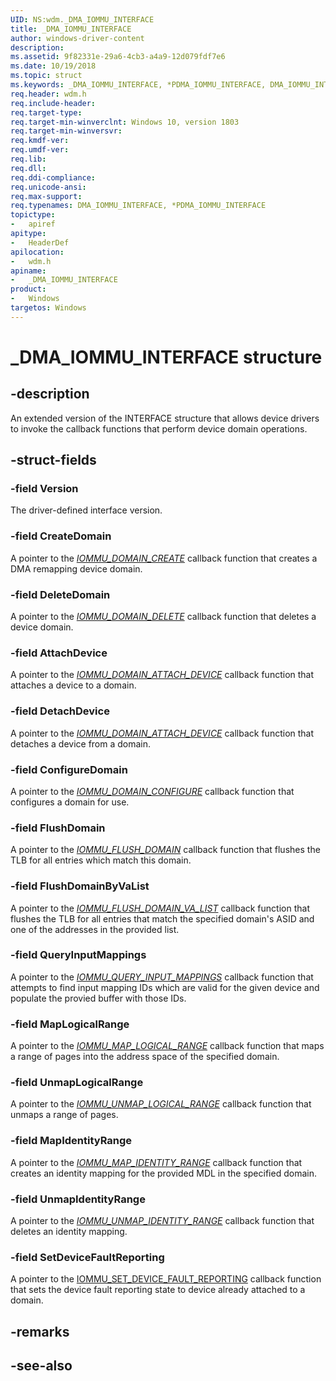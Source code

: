 ```yaml
---
UID: NS:wdm._DMA_IOMMU_INTERFACE
title: _DMA_IOMMU_INTERFACE
author: windows-driver-content
description: 
ms.assetid: 9f82331e-29a6-4cb3-a4a9-12d079fdf7e6
ms.date: 10/19/2018
ms.topic: struct
ms.keywords: _DMA_IOMMU_INTERFACE, *PDMA_IOMMU_INTERFACE, DMA_IOMMU_INTERFACE, 
req.header: wdm.h
req.include-header:
req.target-type:
req.target-min-winverclnt: Windows 10, version 1803
req.target-min-winversvr:
req.kmdf-ver:
req.umdf-ver:
req.lib:
req.dll:
req.ddi-compliance:
req.unicode-ansi:
req.max-support:
req.typenames: DMA_IOMMU_INTERFACE, *PDMA_IOMMU_INTERFACE
topictype: 
-	apiref
apitype: 
-	HeaderDef
apilocation: 
-	wdm.h
apiname: 
-	_DMA_IOMMU_INTERFACE
product:
-	Windows
targetos: Windows
---
```


# _DMA_IOMMU_INTERFACE structure

## -description
An extended version of the INTERFACE structure that allows device drivers to invoke the callback functions that perform device domain operations.

## -struct-fields

### -field Version
The driver-defined interface version. 
 
### -field CreateDomain
A pointer to the [_IOMMU_DOMAIN_CREATE_](nc-wdm-iommu_domain_create.md) callback function that creates a DMA remapping device domain.
 
### -field DeleteDomain
A pointer to the [_IOMMU_DOMAIN_DELETE_](nc-wdm-iommu_domain_delete.md) callback function that deletes a device domain.
 
### -field AttachDevice
A pointer to the [_IOMMU_DOMAIN_ATTACH_DEVICE_](nc-wdm-iommu_domain_attach_device.md) callback function that attaches a device to a domain.
 
### -field DetachDevice
A pointer to the [_IOMMU_DOMAIN_ATTACH_DEVICE_](nc-wdm-iommu_domain_detach_device.md) callback function that detaches a device from a domain.
 
### -field ConfigureDomain
A pointer to the [_IOMMU_DOMAIN_CONFIGURE_](nc-wdm-iommu_domain_configure.md) callback function that configures a domain for use.
 
### -field FlushDomain
A pointer to the [_IOMMU_FLUSH_DOMAIN_](nc-wdm-iommu_flush_domain.md) callback function that flushes the TLB for all entries which match this domain.
 
### -field FlushDomainByVaList
A pointer to the [_IOMMU_FLUSH_DOMAIN_VA_LIST_](nc-wdm-iommu_flush_domain_va_list.md) callback function that flushes the TLB for all entries that match the specified domain's ASID and one of the addresses in the provided list. 
 
### -field QueryInputMappings
A pointer to the [_IOMMU_QUERY_INPUT_MAPPINGS_](nc-wdm-iommu_query_input_mappings.md) callback function that attempts to find input mapping IDs which are valid for the given device and populate the provied buffer with those IDs.
 
### -field MapLogicalRange
A pointer to the [_IOMMU_MAP_LOGICAL_RANGE_](nc-wdm-iommu_map_logical_range.md) callback function that maps a range of pages into the address space of the specified domain.
 
### -field UnmapLogicalRange
A pointer to the [_IOMMU_UNMAP_LOGICAL_RANGE_](nc-wdm-iommu_unmap_logical_range.md) callback function that unmaps a range of pages.
 
### -field MapIdentityRange
A pointer to the [_IOMMU_MAP_IDENTITY_RANGE_](nc-wdm-iommu_map_identity_range.md) callback function that creates an identity mapping for the provided MDL in the specified domain.
 
### -field UnmapIdentityRange
A pointer to the [_IOMMU_UNMAP_IDENTITY_RANGE_](nc-wdm-iommu_unmap_identity_range.md) callback function that deletes an identity mapping.

### -field SetDeviceFaultReporting
A pointer to the [IOMMU_SET_DEVICE_FAULT_REPORTING](nc-wdm-iommu_set_device_fault_reporting.md) callback function that sets the device fault reporting state to device already attached to a domain.

## -remarks

## -see-also
